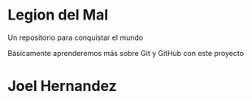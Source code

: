# Legion del Mal
Un repositorio para conquistar el mundo

Básicamente aprenderemos más sobre Git y GitHub con este proyecto

# Joel Hernandez



